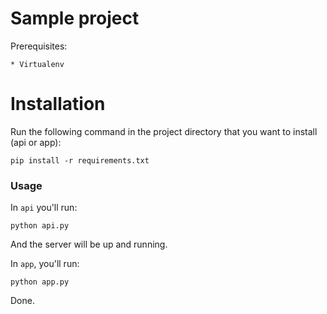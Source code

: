Sample project
==============

Prerequisites:

    * Virtualenv

Installation
============

Run the following command in the project directory that you want to install (api or app):

    pip install -r requirements.txt

### Usage

In `api` you'll run:

    python api.py

And the server will be up and running.

In `app`, you'll run:

    python app.py


Done.
